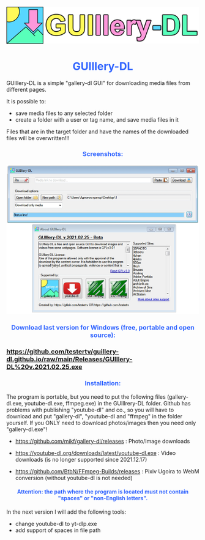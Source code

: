 <a href="https://github.com/testertv/tpdne.github.io"><img src="https://raw.githubusercontent.com/testertv/guillery-dl.github.io/main/title.png?raw=true" alt="test-pattern-152459-1280" border="0"></a>
<h1 style="text-align: center;"><span style="color: #3366ff;"><strong>GUIllery-DL</strong></span></h1>
GUIllery-DL is a simple "gallery-dl GUI" for downloading media files from different pages.

It is possible to: 
- save media files to any selected folder
- create a folder with a user or tag name, and save media files in it

Files that are in the target folder and have the names of the downloaded files will be overwritten!!!

<h3 style="text-align: center;"><span style="color: #3366ff;"><strong>Screenshots:</strong></span></h3>
<a href="https://github.com/testertv/tpdne.github.io"><img src="https://raw.githubusercontent.com/testertv/guillery-dl.github.io/main/scr.png?raw=true" alt="test-pattern-152459-1280" border="0"></a>


<h3 style="text-align: center;"><span style="color: #3366ff;"><strong>Download last version for Windows (free, portable and open source):</strong></span></h3>
<h3><span style="text-decoration: underline;"><strong>https://github.com/testertv/guillery-dl.github.io/raw/main/Releases/GUIllery-DL%20v.2021.02.25.exe</strong></span></h3>

<h3 style="text-align: center;"><span style="color: #3366ff;"><strong>Installation:</strong></span></h3>
The program is portable, but you need to put the following files (gallery-dl.exe, youtube-dl.exe, ffmpeg.exe) in the GUIllrery-DL folder. Github has problems with publishing "youtube-dl" and co., so you will have to download and put "gallery-dl", "youtube-dl and "ffmpeg" in the folder yourself. If you ONLY need to download photos/images then you need only "gallery-dl.exe"!

- https://github.com/mikf/gallery-dl/releases : Photo/Image downloads

- https://youtube-dl.org/downloads/latest/youtube-dl.exe : Video downloads (is no longer supported since 2021.12.17)

- https://github.com/BtbN/FFmpeg-Builds/releases : Pixiv Ugoira to WebM conversion (without youtube-dl is not needed)


<h4 style="text-align: center;"><span style="color: #3366ff;"><strong>Attention: the path where the program is located must not contain "spaces" or "non-English letters".</strong></span></h4>

In the next version I will add the following tools:
- change youtube-dl to yt-dlp.exe
- add support of spaces in file path

